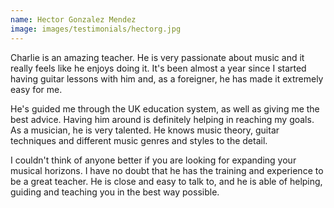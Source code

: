 ```yaml
---
name: Hector Gonzalez Mendez
image: images/testimonials/hectorg.jpg
---
```


Charlie is an amazing teacher. He is very passionate about music and it really feels like he enjoys doing it. It's been almost a year since I started having guitar lessons with him and, as a foreigner, he has made it extremely easy for me.

He's guided me through the UK education system, as well as giving me the best advice. Having him around is definitely helping in reaching my goals. As a musician, he is very talented. He knows music theory, guitar techniques and different music genres and styles to the detail.

I couldn't think of anyone better if you are looking for expanding your musical horizons. I have no doubt that he has the training and experience to be a great teacher. He is close and easy to talk to, and he is able of helping, guiding and teaching you in the best way possible.
